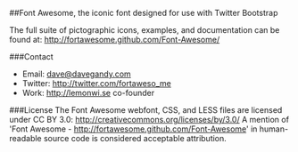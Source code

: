 ##Font Awesome, the iconic font designed for use with Twitter Bootstrap

The full suite of pictographic icons, examples, and documentation can be found at:
http://fortawesome.github.com/Font-Awesome/

###Contact
- Email: dave@davegandy.com
- Twitter: http://twitter.com/fortaweso_me
- Work: http://lemonwi.se co-founder

###License
The Font Awesome webfont, CSS, and LESS files are licensed under CC BY 3.0:
http://creativecommons.org/licenses/by/3.0/
A mention of 'Font Awesome - http://fortawesome.github.com/Font-Awesome'
in human-readable source code is considered acceptable attribution.

